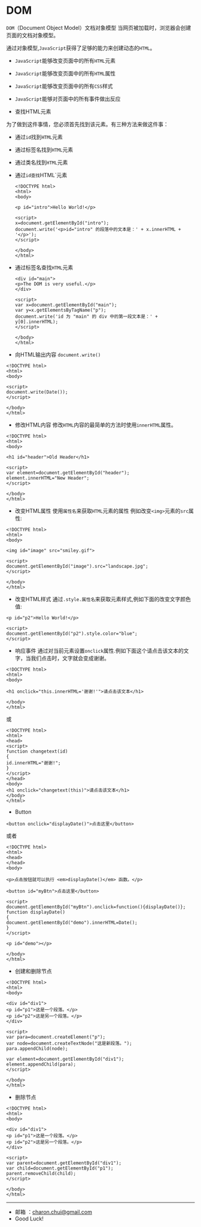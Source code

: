 DOM
===

`DOM`（Document Object Model）文档对象模型
当网页被加载时，浏览器会创建页面的文档对象模型。

通过对象模型,`JavaScript`获得了足够的能力来创建动态的`HTML`。
- `JavaScript`能够改变页面中的所有`HTML`元素 
- `JavaScript`能够改变页面中的所有`HTML`属性 
- `JavaScript`能够改变页面中的所有`CSS`样式 
- `JavaScript`能够对页面中的所有事件做出反应 

- 查找HTML元素

为了做到这件事情，您必须首先找到该元素。有三种方法来做这件事：

- 通过`id`找到`HTML`元素 
- 通过标签名找到`HTML`元素 
- 通过类名找到`HTML`元素 

- 通过`id查找`HTML`元素
	```
	<!DOCTYPE html>
	<html>
	<body>

	<p id="intro">Hello World!</p>

	<script>
	x=document.getElementById("intro");
	document.write('<p>id="intro" 的段落中的文本是：' + x.innerHTML + '</p>');
	</script>

	</body>
	</html>
	```

- 通过标签名查找`HTML`元素	
	```
	<div id="main">
	<p>The DOM is very useful.</p>
	</div>

	<script>
	var x=document.getElementById("main");
	var y=x.getElementsByTagName("p");
	document.write('id 为 "main" 的 div 中的第一段文本是：' + y[0].innerHTML);
	</script>

	</body>
	</html>
	```

- 向HTML输出内容
`document.write()`

```
<!DOCTYPE html>
<html>
<body>

<script>
document.write(Date());
</script>

</body>
</html>
```

- 修改HTML内容
修改`HTML`内容的最简单的方法时使用`innerHTML`属性。
```
<!DOCTYPE html>
<html>
<body>

<h1 id="header">Old Header</h1>

<script>
var element=document.getElementById("header");
element.innerHTML="New Header";
</script>

</body>
</html>
```

- 改变HTML属性
使用`属性名`来获取`HTML`元素的属性
例如改变`<img>`元素的`src`属性:
```
<!DOCTYPE html>
<html>
<body>

<img id="image" src="smiley.gif">

<script>
document.getElementById("image").src="landscape.jpg";
</script>

</body>
</html>
```

- 改变HTML样式
通过`.style.属性名`来获取元素样式,例如下面的改变文字颜色值:   
```
<p id="p2">Hello World!</p>

<script>
document.getElementById("p2").style.color="blue";
</script>
```

- 响应事件
通过对当前元素设置`onclick`属性.例如下面这个请点击该文本的文字，当我们点击时，文字就会变成谢谢。

```
<!DOCTYPE html>
<html>
<body>

<h1 onclick="this.innerHTML='谢谢!'">请点击该文本</h1>

</body>
</html>
```
或
```
<!DOCTYPE html>
<html>
<head>
<script>
function changetext(id)
{
id.innerHTML="谢谢!";
}
</script>
</head>
<body>
<h1 onclick="changetext(this)">请点击该文本</h1>
</body>
</html>

```

- Button 
```
<button onclick="displayDate()">点击这里</button>
```

或者
```
<!DOCTYPE html>
<html>
<head>
</head>
<body>

<p>点击按钮就可以执行 <em>displayDate()</em> 函数。</p>

<button id="myBtn">点击这里</button>

<script>
document.getElementById("myBtn").onclick=function(){displayDate()};
function displayDate()
{
document.getElementById("demo").innerHTML=Date();
}
</script>

<p id="demo"></p>

</body>
</html> 
```

- 创建和删除节点
```
<!DOCTYPE html>
<html>
<body>

<div id="div1">
<p id="p1">这是一个段落。</p>
<p id="p2">这是另一个段落。</p>
</div>

<script>
var para=document.createElement("p");
var node=document.createTextNode("这是新段落。");
para.appendChild(node);

var element=document.getElementById("div1");
element.appendChild(para);
</script>

</body>
</html>
```

- 删除节点
```
<!DOCTYPE html>
<html>
<body>

<div id="div1">
<p id="p1">这是一个段落。</p>
<p id="p2">这是另一个段落。</p>
</div>

<script>
var parent=document.getElementById("div1");
var child=document.getElementById("p1");
parent.removeChild(child);
</script>

</body>
</html>

```



---

- 邮箱 ：charon.chui@gmail.com  
- Good Luck! 



	
